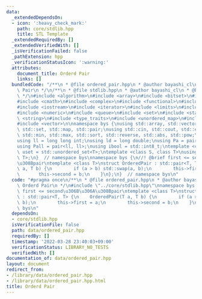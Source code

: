 ```yaml
---
data:
  _extendedDependsOn:
  - icon: ':heavy_check_mark:'
    path: core/stdlib.hpp
    title: STL Template
  _extendedRequiredBy: []
  _extendedVerifiedWith: []
  _isVerificationFailed: false
  _pathExtension: hpp
  _verificationStatusIcon: ':warning:'
  attributes:
    document_title: Orderd Pair
    links: []
  bundledCode: "/**\n * @file ordered_pair.hpp\n * @author bayashi_cl\n * @brief Orderd\
    \ Pair\n */\n/**\n * @file stdlib.hpp\n * @author bayashi_cl\n * @brief STL Template\n\
    \ */\n#include <algorithm>\n#include <array>\n#include <bitset>\n#include <cassert>\n\
    #include <cmath>\n#include <complex>\n#include <functional>\n#include <iomanip>\n\
    #include <iostream>\n#include <iterator>\n#include <limits>\n#include <map>\n\
    #include <numeric>\n#include <queue>\n#include <set>\n#include <stack>\n#include\
    \ <string>\n#include <type_traits>\n#include <unordered_map>\n#include <unordered_set>\n\
    #include <vector>\n\nnamespace bys {\nusing std::array, std::vector, std::string,\
    \ std::set, std::map, std::pair;\nusing std::cin, std::cout, std::endl;\nusing\
    \ std::min, std::max, std::sort, std::reverse, std::abs, std::pow;\n\n// alias\n\
    using ll = long long int;\nusing ld = long double;\nusing Pa = pair<int, int>;\n\
    using Pall = pair<ll, ll>;\nusing ibool = std::int8_t;\ntemplate <class T>\nusing\
    \ uset = std::unordered_set<T>;\ntemplate <class S, class T>\nusing umap = std::unordered_map<S,\
    \ T>;\n}  // namespace bys\nnamespace bys {\n//! @brief first <= second\u306B\u306A\
    \u308Bpair\ntemplate <class T>\nstruct OrderedPair : std::pair<T, T> {\n    OrderedPair(T\
    \ a, T b) {\n        if (a > b) std::swap(a, b);\n        this->first = a;\n \
    \       this->second = b;\n    }\n};\n}  // namespace bys\n"
  code: "#pragma once\n/**\n * @file ordered_pair.hpp\n * @author bayashi_cl\n * @brief\
    \ Orderd Pair\n */\n#include \"../core/stdlib.hpp\"\nnamespace bys {\n//! @brief\
    \ first <= second\u306B\u306A\u308Bpair\ntemplate <class T>\nstruct OrderedPair\
    \ : std::pair<T, T> {\n    OrderedPair(T a, T b) {\n        if (a > b) std::swap(a,\
    \ b);\n        this->first = a;\n        this->second = b;\n    }\n};\n}  // namespace\
    \ bys\n"
  dependsOn:
  - core/stdlib.hpp
  isVerificationFile: false
  path: data/ordered_pair.hpp
  requiredBy: []
  timestamp: '2022-03-28 23:40:03+09:00'
  verificationStatus: LIBRARY_NO_TESTS
  verifiedWith: []
documentation_of: data/ordered_pair.hpp
layout: document
redirect_from:
- /library/data/ordered_pair.hpp
- /library/data/ordered_pair.hpp.html
title: Orderd Pair
---
```

